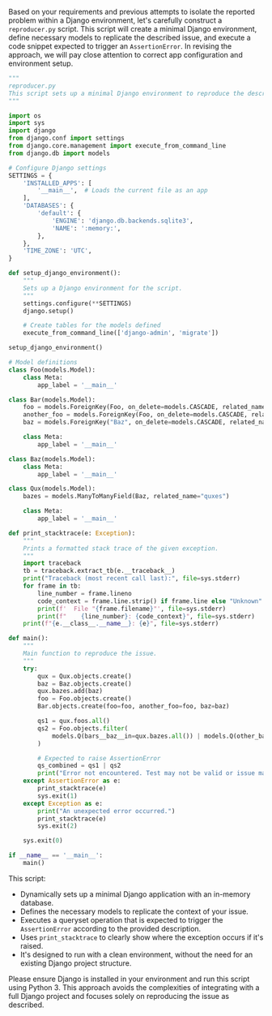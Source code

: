 Based on your requirements and previous attempts to isolate the reported problem within a Django environment, let's carefully construct a `reproducer.py` script. This script will create a minimal Django environment, define necessary models to replicate the described issue, and execute a code snippet expected to trigger an `AssertionError`. In revising the approach, we will pay close attention to correct app configuration and environment setup.

```python
"""
reproducer.py
This script sets up a minimal Django environment to reproduce the described issue.
"""

import os
import sys
import django
from django.conf import settings
from django.core.management import execute_from_command_line
from django.db import models

# Configure Django settings
SETTINGS = {
    'INSTALLED_APPS': [
        '__main__',  # Loads the current file as an app
    ],
    'DATABASES': {
        'default': {
            'ENGINE': 'django.db.backends.sqlite3',
            'NAME': ':memory:',
        },
    },
    'TIME_ZONE': 'UTC',
}

def setup_django_environment():
    """
    Sets up a Django environment for the script.
    """
    settings.configure(**SETTINGS)
    django.setup()

    # Create tables for the models defined
    execute_from_command_line(['django-admin', 'migrate'])

setup_django_environment()

# Model definitions
class Foo(models.Model):
    class Meta:
        app_label = '__main__'

class Bar(models.Model):
    foo = models.ForeignKey(Foo, on_delete=models.CASCADE, related_name="bars")
    another_foo = models.ForeignKey(Foo, on_delete=models.CASCADE, related_name="other_bars")
    baz = models.ForeignKey("Baz", on_delete=models.CASCADE, related_name="bars")

    class Meta:
        app_label = '__main__'

class Baz(models.Model):
    class Meta:
        app_label = '__main__'

class Qux(models.Model):
    bazes = models.ManyToManyField(Baz, related_name="quxes")

    class Meta:
        app_label = '__main__'

def print_stacktrace(e: Exception):
    """
    Prints a formatted stack trace of the given exception.
    """
    import traceback
    tb = traceback.extract_tb(e.__traceback__)
    print("Traceback (most recent call last):", file=sys.stderr)
    for frame in tb:
        line_number = frame.lineno
        code_context = frame.line.strip() if frame.line else "Unknown"
        print(f'  File "{frame.filename}"', file=sys.stderr)
        print(f"    {line_number}: {code_context}", file=sys.stderr)
    print(f"{e.__class__.__name__}: {e}", file=sys.stderr)

def main():
    """
    Main function to reproduce the issue.
    """
    try:
        qux = Qux.objects.create()
        baz = Baz.objects.create()
        qux.bazes.add(baz)
        foo = Foo.objects.create()
        Bar.objects.create(foo=foo, another_foo=foo, baz=baz)

        qs1 = qux.foos.all()
        qs2 = Foo.objects.filter(
            models.Q(bars__baz__in=qux.bazes.all()) | models.Q(other_bars__baz__in=qux.bazes.all())
        )

        # Expected to raise AssertionError
        qs_combined = qs1 | qs2
        print("Error not encountered. Test may not be valid or issue may be fixed.")
    except AssertionError as e:
        print_stacktrace(e)
        sys.exit(1)
    except Exception as e:
        print("An unexpected error occurred.")
        print_stacktrace(e)
        sys.exit(2)

    sys.exit(0)

if __name__ == '__main__':
    main()
```

This script:
- Dynamically sets up a minimal Django application with an in-memory database.
- Defines the necessary models to replicate the context of your issue.
- Executes a queryset operation that is expected to trigger the `AssertionError` according to the provided description.
- Uses `print_stacktrace` to clearly show where the exception occurs if it's raised.
- It's designed to run with a clean environment, without the need for an existing Django project structure.

Please ensure Django is installed in your environment and run this script using Python 3. This approach avoids the complexities of integrating with a full Django project and focuses solely on reproducing the issue as described.